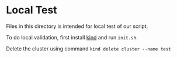 # Local Test

Files in this directory is intended for local test of our script.

To do local validation, first install [kind](https://kind.sigs.k8s.io/) and run `init.sh`.

Delete the cluster using command `kind delete cluster --name test`

